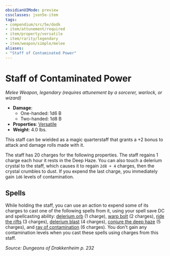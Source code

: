 ```yaml
---
obsidianUIMode: preview
cssclasses: json5e-item
tags:
- compendium/src/5e/dodk
- item/attunement/required
- item/property/versatile
- item/rarity/legendary
- item/weapon/simple/melee
aliases: 
- "Staff of Contaminated Power"
---
```

# Staff of Contaminated Power
*Melee Weapon, legendary (requires attunement by a sorcerer, warlock, or wizard)*  

- **Damage**:
  - One-handed: 1d6 B
  - Two-handed: 1d8 B
- **Properties**: [Versatile](/Systems/5e/rules/item-properties.md#Versatile)
- **Weight**: 4.0 lbs.

This staff can be wielded as a magic quarterstaff that grants a +2 bonus to attack and damage rolls made with it.

The staff has 20 charges for the following properties. The staff regains 1 charge each hour it rests in the Deep Haze. You can also touch a delerium crystal to the staff, which causes it to regain `2d8 + 4` charges, then the crystal crumbles to dust. If you expend the last charge, you immediately gain `1d6` levels of contamination.

## Spells

While holding the staff, you can use an action to expend some of its charges to cast one of the following spells from it, using your spell save DC and spellcasting ability: [delerium orb](/Systems/5e/spells/delerium-orb-dodk.md) (1 charge), [warp bolt](/Systems/5e/spells/warp-bolt-dodk.md) (2 charges), [ride the rifts](/Systems/5e/spells/ride-the-rifts-dodk.md) (3 charges), [delerium blast](/Systems/5e/spells/delerium-blast-dodk.md) (4 charges), [conjure the deep haze](/Systems/5e/spells/conjure-the-deep-haze-dodk.md) (5 charges), and [ray of contamination](/Systems/5e/spells/ray-of-contamination-dodk.md) (6 charges). You don't gain any contamination levels when you cast these spells using charges from this staff.

*Source: Dungeons of Drakkenheim p. 232*